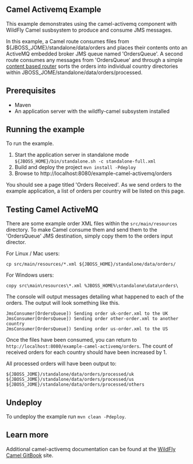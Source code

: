 Camel Activemq Example
----------------------

This example demonstrates using the camel-activemq component with WildFly Camel susbsystem to produce and consume JMS messages.

In this example, a Camel route consumes files from ${JBOSS_JOME}/standalone/data/orders and places their contents onto an ActiveMQ embedded broker JMS queue
named 'OrdersQueue'. A second route consumes any messages from 'OrdersQueue' and through a simple [content based router](http://camel.apache.org/content-based-router.html)
sorts the orders into individual country directories within JBOSS_JOME/standalone/data/orders/processed.

Prerequisites
-------------

* Maven
* An application server with the wildfly-camel subsystem installed

Running the example
-------------------

To run the example.

1. Start the application server in standalone mode `${JBOSS_HOME}/bin/standalone.sh -c standalone-full.xml`
2. Build and deploy the project `mvn install -Pdeploy`
3. Browse to http://localhost:8080/example-camel-activemq/orders

You should see a page titled 'Orders Received'. As we send orders to the example application, a list
of orders per country will be listed on this page.

Testing Camel ActiveMQ
----------------------
        
There are some example order XML files within the `src/main/resources` directory. To make Camel
consume them and send them to the 'OrdersQueue' JMS destination, simply copy them to the orders input
director.

For Linux / Mac users:

    cp src/main/resources/*.xml ${JBOSS_HOME}/standalone/data/orders/

For Windows users:

    copy src\main\resources\*.xml %JBOSS_HOME%\standalone\data\orders\

The console will output messages detailing what happened to each of the orders. The output
will look something like this.

```
JmsConsumer[OrdersQueue]) Sending order uk-order.xml to the UK
JmsConsumer[OrdersQueue]) Sending order other-order.xml to another country
JmsConsumer[OrdersQueue]) Sending order us-order.xml to the US
```

Once the files have been consumed, you can return to `http://localhost:8080/example-camel-activemq/orders`. The count of
received orders for each country should have been increased by 1.

All processed orders will have been output to:

    ${JBOSS_JOME}/standalone/data/orders/processed/uk
    ${JBOSS_JOME}/standalone/data/orders/processed/us
    ${JBOSS_JOME}/standalone/data/orders/processed/others

Undeploy
--------

To undeploy the example run `mvn clean -Pdeploy`.

Learn more
----------
 
Additional camel-activemq documentation can be
found at the [WildFly Camel GitBook](http://wildflyext.gitbooks.io/wildfly-camel/content/components/camel-activemq.html) site.
